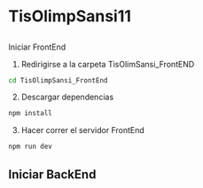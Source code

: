 # TisOlimpSansi11
##
 Iniciar FrontEnd

1. Redirigirse a la carpeta TisOlimSansi_FrontEND
```sh
cd TisOlimpSansi_FrontEnd
```

2. Descargar dependencias
```sh
npm install
```

3. Hacer correr el servidor FrontEnd
```sh
npm run dev
```
## Iniciar BackEnd
